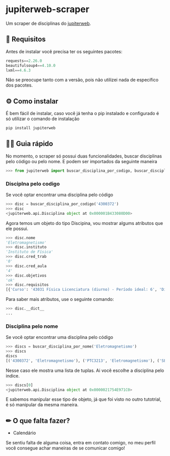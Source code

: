 # jupiterweb-scraper

Um scraper de disciplinas do [jupiterweb](https://uspdigital.usp.br/jupiterweb/). 

## 📝 Requisitos 

Antes de instalar você precisa ter os seguintes pacotes:

```python
requests==2.26.0
beautifulsoup4==4.10.0
lxml==4.6.3
```

Não se preocupe tanto com a versão, pois não utilizei nada de específico dos pacotes.

## ⚙ Como instalar 

É bem fácil de instalar, caso você já tenha o pip instalado e configurado é só utilizar o comando de instalação

```bash
pip install jupiterweb
```

## 🧙‍♂️ Guia rápido 

No momento, o scraper só possui duas funcionalidades, buscar disciplinas pelo código ou pelo nome. E podem ser importados da seguinte maneira

```python
>>> from jupiterweb import buscar_disciplina_por_codigo, buscar_disciplina_por_nome
```

### Disciplna pelo codigo

Se você optar encontrar uma disciplina pelo código

```python
>>> disc = buscar_disciplina_por_codigo('4300372')
>>> disc 
<jupiterweb.api.Disciplina object at 0x000001B433080D00>
```

Agora temos um objeto do tipo Discipina, vou mostrar algums atributos que ele possui.

```python
>>> disc.nome
'Eletromagnetismo'
>>> disc.instituto
'Instituto de Física'
>>> disc.cred_trab
'0'
>>> disc.cred_aula
'4'
>>> disc.objetivos
'ok'
>>> disc.requisitos
[{'Curso': '43031 Física Licenciatura (diurno) - Período ideal: 6', 'Disciplinas': [{'Sigla': '4300160', 'Nome': 'Ótica'}, {'Sigla': '4300271', 'Nome': 'Eletricidade e Magnetismo II'}, {'Sigla': 'MAT0105', 'Nome': 'Geometria Analítica'}, {'Sigla': 'MAT2351', 'Nome': 'Cálculo para Funções de Várias Variáveis I'}]}, {'Curso': '43031 Física Licenciatura (noturno) - Período ideal: 6', 'Disciplinas': [{'Sigla': '4300160', 'Nome': 'Ótica'}, {'Sigla': '4300271', 'Nome': 'Eletricidade e Magnetismo II'}, {'Sigla': 'MAT0105', 'Nome': 'Geometria Analítica'}, {'Sigla': 'MAT2351', 'Nome': 'Cálculo para Funções de Várias Variáveis I'}]}]
```

Para saber mais atributos, use o seguinte comando:

```python
>>> disc.__dict__
...
```

### Disciplina pelo nome

Se você optar encontrar uma disciplina pelo código

```python
>>> discs = buscar_disciplina_por_nome('Eletromagnetismo')
>>> discs
discs
[('4300372', 'Eletromagnetismo'), ('PTC3213', 'Eletromagnetismo'), ('SEL0608', 'Eletromagnetismo'), ('PTC2313', 'Eletromagnetismo'), ('SEL0309', 'Eletromagnetismo'), ('LOM3205', 'Eletromagnetismo'), ('7600021', 'Eletromagnetismo'), ('5910150', 'Eletromagnetismo'), ('7600035', 'Eletromagnetismo Avançado'), ('7600036', 'Eletromagnetismo Computacional'), ('4300303', 'Eletromagnetismo I'), ('4302303', 'Eletromagnetismo I'), ('4300304', 'Eletromagnetismo II'), ('4302304', 'Eletromagnetismo II'), ('4300373', 'Laboratório de Eletromagnetismo'), ('PTC2310', 'Noções de Ondas e Eletromagnetismo')]
```

Nesse caso ele mostra uma lista de tuplas. Ai você escolhe a disciplina pelo indice.

```python
>>> discs[0]
<jupiterweb.api.Disciplina object at 0x0000021754E971C0>
```

E sabemos manipular esse tipo de objeto, já que foi visto no outro tutotrial, é só manipular da mesma maneira.

## ✏ O que falta fazer?  

- Calendário

Se sentiu falta de alguma coisa, entra em contato comigo, no meu perfil você consegue achar maneiras de se comunicar comigo!
